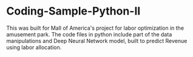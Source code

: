 # Coding-Sample-Python-II

This was built for Mall of America's project for labor optimization in the amusement park. The code files in python include part of the data manipulations and Deep Neural Network model, built to predict Revenue using labor allocation.
